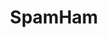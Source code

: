 ---
layout: page 
title: SpamHam
description: This is a Spam Ham Detection Python script. It uses Naive Bayes Classifier to predict whether an SMS Text is a spam or a Ham. The training dataset used is from Kaggle. 
img: assets/img/spamham.jpeg  
redirect: https://github.com/Nikunj-Gupta/SpamHam
importance: 9 
category: fun 
--- 